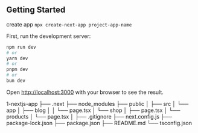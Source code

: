 ## Getting Started

create app
`npx create-next-app project-app-name`

First, run the development server:

```bash
npm run dev
# or
yarn dev
# or
pnpm dev
# or
bun dev
```

Open [http://localhost:3000](http://localhost:3000) with your browser to see the result.

1-nextjs-app
    ├── .next
    ├── node_modules
    ├── public
    │
    ├── src
    │   └── app
    │       ├── blog
    │       │   └── page.tsx
    │       └── shop
    │           ├── page.tsx
    │           └── products
    │               └── page.tsx
    │ 
    ├── .gitignore
    ├── next.config.js
    ├── package-lock.json
    ├── package.json
    ├── README.md
    └── tsconfig.json
